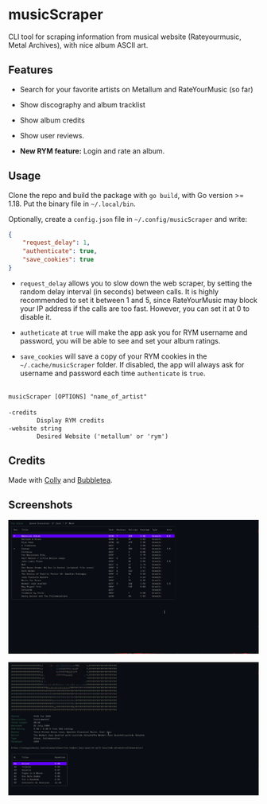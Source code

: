 # musicScraper

CLI tool for scraping information from musical website (Rateyourmusic, Metal
Archives), with nice album ASCII art.

## Features

- Search for your favorite artists on Metallum and RateYourMusic (so far)

- Show discography and album tracklist

- Show album credits

- Show user reviews.

- **New RYM feature:** Login and rate an album.

## Usage

Clone the repo and build the package with `go build`, with Go version >= 1.18. Put the binary file in `~/.local/bin`.

Optionally, create a `config.json` file in `~/.config/musicScraper` and write:

```json 
{
    "request_delay": 1,
    "authenticate": true,
    "save_cookies": true
}
```

- `request_delay` allows you to slow down the web scraper, by setting the random
  delay interval (in seconds) between calls. It is highly recommended to set it
  between 1 and 5, since RateYourMusic may block your IP address if the calls are
  too fast. However, you can set it at 0 to disable it.

- `autheticate` at `true` will make the app ask you for RYM username and password,
  you will be able to see and set your album ratings.

- `save_cookies` will save a copy of your RYM cookies in the `~/.cache/musicScraper`
  folder. If disabled, the app will always ask for username and password each time
  `authenticate` is `true`.

```shell

musicScraper [OPTIONS] "name_of_artist"

-credits
        Display RYM credits
-website string
        Desired Website ('metallum' or 'rym')
```

## Credits

Made with [Colly](https://github.com/gocolly/colly) and [Bubbletea](https://github.com/charmbracelet/bubbletea).

## Screenshots

![1](./images/1688463493.png)

![2](./images/1688464348.png)
